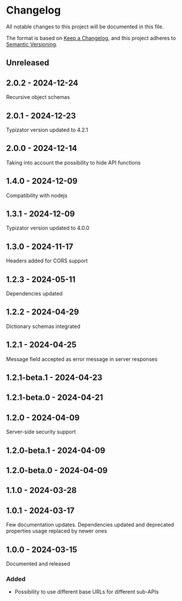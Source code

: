 # Changelog
All notable changes to this project will be documented in this file.

The format is based on [Keep a Changelog](https://keepachangelog.com/en/1.0.0/),
and this project adheres to [Semantic Versioning](https://semver.org/spec/v2.0.0.html).

## Unreleased

## 2.0.2 - 2024-12-24
Recursive object schemas

## 2.0.1 - 2024-12-23
Typizator version updated to 4.2.1

## 2.0.0 - 2024-12-14
Taking into account the possibility to hide API functions

## 1.4.0 - 2024-12-09
Compatibility with nodejs

## 1.3.1 - 2024-12-09
Typizator version updated to 4.0.0

## 1.3.0 - 2024-11-17
Headers added for CORS support

## 1.2.3 - 2024-05-11
Dependencies updated

## 1.2.2 - 2024-04-29
Dictionary schemas integrated

## 1.2.1 - 2024-04-25
Message field accepted as error message in server responses

## 1.2.1-beta.1 - 2024-04-23

## 1.2.1-beta.0 - 2024-04-21

## 1.2.0 - 2024-04-09
Server-side security support

## 1.2.0-beta.1 - 2024-04-09

## 1.2.0-beta.0 - 2024-04-09

## 1.1.0 - 2024-03-28

## 1.0.1 - 2024-03-17
Few documentation updates. Dependencies updated and deprecated properties usage replaced by newer ones

## 1.0.0 - 2024-03-15
Documented and released

### Added
- Possibility to use different base URLs for different sub-APIs
